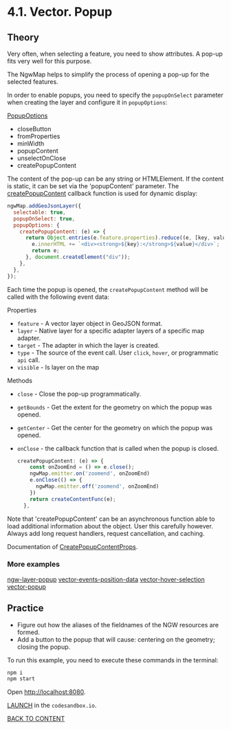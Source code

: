 # 4.1. Vector. Popup

## Theory

Very often, when selecting a feature, you need to show attributes. A pop-up fits very well for this purpose.

The NgwMap helps to simplify the process of opening a pop-up for the selected features.

In order to enable popups, you need to specify the `popupOnSelect` parameter when creating the layer and configure it in `popupOptions`:

[PopupOptions](https://code-api.nextgis.com/interfaces/ngw_map.PopupOptions.html)

- closeButton
- fromProperties
- minWidth
- popupContent
- unselectOnClose
- createPopupContent

The content of the pop-up can be any string or HTMLElement. If the content is static, it can be set via the 'popupContent' parameter. The [createPopupContent](https://code-api.nextgis.com/interfaces/ngw_map.PopupOptions.html#createPopupContent) callback function is used for dynamic display:

```javascript
ngwMap.addGeoJsonLayer({
  selectable: true,
  popupOnSelect: true,
  popupOptions: {
    createPopupContent: (e) => {
      return Object.entries(e.feature.properties).reduce((e, [key, value]) => {
        e.innerHTML += `<div><strong>${key}:</strong>${value}</div>`;
        return e;
      }, document.createElement("div"));
    },
  },
});
```

Each time the popup is opened, the `createPopupContent` method will be called with the following event data:

Properties

- `feature` - A vector layer object in GeoJSON format.
- `layer` - Native layer for a specific adapter layers of a specific map adapter.
- `target` - The adapter in which the layer is created.
- `type` - The source of the event call. User `click`, `hover`, or programmatic `api` call.
- `visible` - Is layer on the map

Methods

- `close` - Close the pop-up programmatically.
- `getBounds` - Get the extent for the geometry on which the popup was opened.
- `getCenter` - Get the center for the geometry on which the popup was opened.
- `onClose` - the callback function that is called when the popup is closed.

  ```javascript
  createPopupContent: (e) => {
      const onZoomEnd = () => e.close();
      ngwMap.emitter.on('zoomend', onZoomEnd)
      e.onClose(() => {
        ngwMap.emitter.off('zoomend', onZoomEnd)
      })
      return createContentFunc(e);
    },
  ```

Note that 'createPopupContent' can be an asynchronous function able to load additional information about the object. User this carefully however. Always add long request handlers, request cancellation, and caching.

Documentation of [CreatePopupContentProps](https://code-api.nextgis.com/interfaces/ngw_map.CreatePopupContentProps.html).

### More examples

[ngw-layer-popup](https://code.nextgis.com/demo-examples-ngw-layer-popup)
[vector-events-position-data](https://code.nextgis.com/demo-examples-vector-events-position-data)
[vector-hover-selection](https://code.nextgis.com/demo-examples-vector-hover-selection)
[vector-popup](https://code.nextgis.com/demo-examples-vector-popup)

## Practice

- Figure out how the aliases of the fieldnames of the NGW resources are formed.
- Add a button to the popup that will cause: centering on the geometry; closing the popup.

To run this example, you need to execute these commands in the terminal:

```bash
npm i
npm start
```

Open [http://localhost:8080](http://localhost:8080).

[LAUNCH](https://githubbox.com/nextgis/ngf-tutorial/tree/master/tutorials/5_3_vector_popup) in the `codesandbox.io`.

[BACK TO CONTENT](../../README.md)
